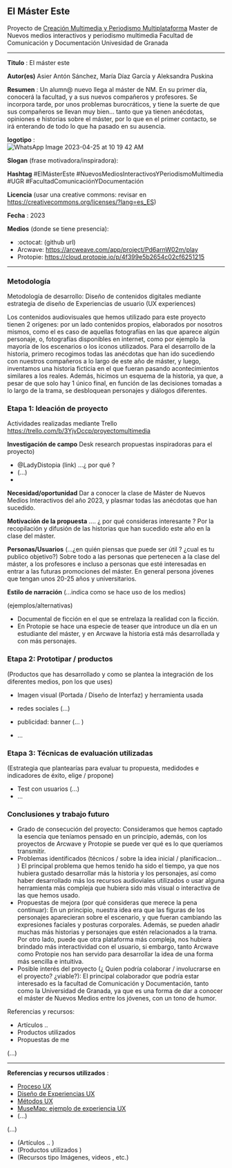 ## El Máster Este

Proyecto de [Creación Multimedia y Periodismo Multiplataforma](https://github.com/mgea/PeriodismoMultimedia)
Master de Nuevos medios interactivos y periodismo multimedia
Facultad de Comunicación y Documentación
Univesidad de Granada  

----

**Titulo** : El máster este

**Autor(es)** Asier Antón Sánchez, María Díaz García y Aleksandra Puskina 

**Resumen** : Un alumn@ nuevo llega al máster de NM. En su primer día, conocerá la facultad, y a sus nuevos compañeros y profesores. Se incorpora tarde, por unos problemas burocráticos, y tiene la suerte de que sus compañeros se llevan muy bien… tanto que ya tienen anécdotas, opiniones e historias sobre el máster, por lo que en el primer contacto, se irá enterando de todo lo que ha pasado en su ausencia.  

**logotipo** :  
![WhatsApp Image 2023-04-25 at 10 19 42 AM](https://user-images.githubusercontent.com/130590604/234217620-35ac3846-d546-4e76-9465-cb22e78141d1.jpeg)


**Slogan** (frase motivadora/inspiradora): 

**Hashtag**  #ElMásterEste #NuevosMediosInteractivosYPeriodismoMultimedia #UGR #FacultadComunicaciónYDocumentación

**Licencia**    (usar una creative commons: revisar en https://creativecommons.org/licenses/?lang=es_ES) 

**Fecha** : 2023

**Medios** (donde se tiene presencia): 


*  :octocat: (github url) 
* Arcwave: https://arcweave.com/app/project/Pd6arnW02m/play
* Protopie: https://cloud.protopie.io/p/4f399e5b2654c02cf6251215



--- 

### Metodología

Metodología de desarrollo: Diseño de contenidos digitales mediante estrategia de diseño de Experiencias de usuario (UX experiences) 

Los contenidos audiovisuales que hemos utilizado para este proyecto tienen 2 orígenes: por un lado contenidos propios, elaborados por nosotros mismos, como el es caso de aquellas fotografías en las que aparece algún personaje, o, fotografías disponibles en internet, como por ejemplo la mayoría de los escenarios o los iconos utilizados. 
Para el desarrollo de la historia, primero recogimos todas las anécdotas que han ido sucediendo con nuestros compañeros a lo largo de este año de máster, y luego, inventamos una historia ficticia en el que fueran pasando acontecimientos similares a los reales. Además, hicimos un esquema de la historia, ya que, a pesar de que solo hay 1 único final, en función de las decisiones tomadas a lo largo de la trama, se desbloquean personajes y diálogos diferentes.

### Etapa 1: Ideación de proyecto 

Actividades realizadas mediante Trello https://trello.com/b/3YjvDccp/proyectomultimedia

**Investigación de campo**   Desk research propuestas inspiradoras para el proyecto) 

* @LadyDistopia (link) ...¿ por qué ?
* (...)
* 


**Necesidad/oportunidad** Dar a conocer la clase de Máster de Nuevos Medios Interactivos del año 2023, y plasmar todas las anécdotas que han sucedido.

**Motivación de la propuesta** .... ¿ por qué consideras interesante ? Por la recopilación y difusión de las historias que han sucedido este año en la clase del máster.

**Personas/Usuarios**  (...¿en quién piensas que puede ser útil ? ¿cual es tu publico objetivo?) Sobre todo a las personas que pertenecen a la clase del máster, a los profesores e incluso a personas que esté interesadas en entrar a las futuras promociones del máster. En general persona jóvenes que tengan unos 20-25 años y universitarios. 

**Estilo de narración**  (...indica como se hace uso de los medios)  

(ejemplos/alternativas) 
* Documental de ficción en el que se entrelaza la realidad con la ficción. 
* En Protopie se hace una especie de teaser que introduce un día en un estudiante del máster, y en Arcwave la historia está más desarrollada y con más personajes. 



### Etapa 2: Prototipar / productos 

(Productos que has desarrollado y como se plantea la integración de los diferentes medios, pon los que uses) 

* Imagen visual (Portada / Diseño de Interfaz) y herramienta usada 

* redes sociales (...) 

* publicidad: banner (... ) 

* ...

### Etapa 3: Técnicas de evaluación utilizadas

(Estrategia que plantearías para evaluar tu propuesta, medidodes e indicadores de éxito, elige / propone) 

* Test con usuarios (...) 
* ... 





### Conclusiones y trabajo futuro


* Grado de consecución del proyecto: Consideramos que hemos captado la esencia que teníamos pensado en un principio, además, con los proyectos de Arcwave y Protopie se puede ver qué es lo que queríamos transmitir. 
* Problemas identificados  (técnicos / sobre la idea inicial / planificacion… ) El principal problema que hemos tenido ha sido el tiempo, ya que nos hubiera gustado desarrollar más la historia y los personajes, así como haber desarrollado más los recursos audioviales utilizados o usar alguna herramienta más compleja que hubiera sido más visual o interactiva de las que hemos usado. 
* Propuestas de mejora (por qué consideras que merece la pena continuar): En un principio, nuestra idea era que las figuras de los personajes aparecieran sobre el escenario, y que fueran cambiando las expresiones faciales y posturas corporales. Además, se pueden añadir muchas más historias y personajes que estén relacionados a la trama. Por otro lado, puede que otra plataforma más compleja, nos hubiera brindado más interactividad con el usuario, si embargo, tanto Arcwave como Protopie nos han servido para desarrollar la idea de una forma más sencilla e intuitiva. 
* Posible interés del proyecto (¿ Quien podría  colaborar / involucrarse en el proyecto? ¿viable?): El principal colaborador que podría estar interesado es la facultad de Comunicación y Documentación, tanto como la Universidad de Granada, ya que es una forma de dar a conocer el máster de Nuevos Medios entre los jóvenes, con un tono de humor. 


Referencias y recursos: 

* Artículos ..  
* Productos utilizados  
* Propuestas de me

(...)






----

**Referencias y recursos utilizados** :

* [Proceso UX](https://uxmastery.com/resources/process/)
* [Diseño de Experiencias UX](http://www.nosolousabilidad.com/articulos/uxd.htm) 
* [Métodos UX](https://mgea.github.io/UX-DIU-Checklist/index.html) 
* [MuseMap: ejemplo de experiencia UX](https://blog.prototypr.io/musemap-street-art-app-ux-case-study-9bec6a99823b) 
* (...) 

(...)
* (Artículos ..  )
* (Productos utilizados ) 
* (Recursos tipo Imágenes, videos , etc.) 













